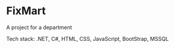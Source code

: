 # FixMart

A project for a department

Tech stack: .NET, C#, HTML, CSS, JavaScript, BootStrap, MSSQL

